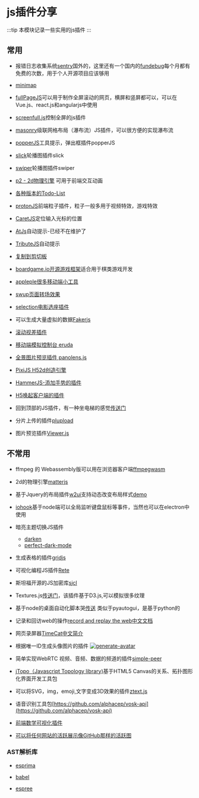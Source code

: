 # js插件分享
:::tip
本模块记录一些实用的js插件
:::

## 常用
* 报错日志收集系统[sentry](https://sentry.io/)国外的，这里还有一个国内的[fundebug](https://www.fundebug.com/)每个月都有免费的次数，用于个人开源项目应该够用

* [minimap](https://github.com/lrsjng/pagemap)

* [fullPageJS](https://alvarotrigo.com/fullPage/zh/)可以用于制作全屏滚动的网页，横屏和竖屏都可以，可以在Vue.js、react.js和angularjs中使用

* [screenfull.js](https://github.com/sindresorhus/screenfull.js)控制全屏的js插件

* [masonry](https://masonry.desandro.com/)级联网格布局（瀑布流）JS插件，可以很方便的实现瀑布流

* [popperJS](https://popper.js.org/)工具提示，弹出框插件popperJS

* [slick](https://kenwheeler.github.io/slick/)轮播图插件slick

* [swiper](https://www.swiper.com.cn/)轮播图插件swiper

* [p2 - 2d物理引擎](https://www.npmjs.com/package/p2) 可用于前端交互动画

* [各种版本的Todo-List](http://todomvc.com/)

* [protonJS](https://drawcall.github.io/Proton/)前端粒子插件，粒子一般多用于视频特效，游戏特效

* [CaretJS](http://ichord.github.io/Caret.js/)定位输入光标的位置

* [AtJs](https://github.com/ichord/At.js)自动提示-已经不在维护了

* [TributeJS](https://github.com/zurb/tribute)自动提示

* [复制到剪切板](https://clipboardjs.com/)

* [boardgame.io开源游戏框架](https://boardgame.io/)适合用于棋类游戏开发

* [appleple很多移动端小工具](https://appleple.github.io/)

* [swup页面转场效果](https://github.com/swup/swup)

* [selection电影选座插件](https://github.com/Simonwep/selection)

* 可以生成大量虚拟的数据[Fakerjs](https://github.com/marak/Faker.js/)

* [滚动视差插件](https://scroll-out.github.io/)

* [移动端模拟控制台 eruda](https://github.com/liriliri/eruda)

* [全景图片预览插件 panolens.js](https://pchen66.github.io/Panolens/)

* [PixiJS H52d创造引擎](https://www.pixijs.com/)

* [HammerJS-添加手势的插件](https://hammerjs.github.io/)

* [H5唤起客户端的插件](https://github.com/suanmei/callapp-lib)

* 回到顶部的JS插件，有一种坐电梯的感觉[传送门](https://github.com/tholman/elevator.js)

* 分片上传的插件[plupload](https://github.com/moxiecode/plupload)

* 图片预览插件[Viewer.js](https://cn.pornhub.com/view_video.php?viewkey=ph5d82aac8b5817)

## 不常用

* ffmpeg 的 Webassembly版可以用在浏览器客户端[ffmpegwasm](https://github.com/ffmpegwasm/ffmpeg.wasm)

* 2d的物理引擎[matterjs](https://brm.io/matter-js/)

* 基于Jquery的布局插件[w2ui](http://w2ui.com/web/)支持动态改变布局样式[demo](http://w2ui.com/web/demo)

* [iohook](https://wilix-team.github.io/iohook/)基于node端可以全局监听键盘鼠标等事件，当然也可以在electron中使用

* 暗亮主题切换JS插件
  * [darken](https://github.com/ColinEspinas/darken)
  * [perfect-dark-mode](https://www.npmjs.com/package/perfect-dark-mode)

* 生成表格的插件[gridjs](https://gridjs.io/)

* 可视化编程JS插件[Rete](https://rete.js.org/#/)

* 斯坦福开源的JS加密库[sjcl](https://github.com/bitwiseshiftleft/sjcl/)

* Textures.js[传送门](https://riccardoscalco.it/textures/)，该插件基于D3.js,可以模拟很多纹理

* 基于node的桌面自动化脚本哭[传送](https://github.com/octalmage/robotjs) 类似于pyautogui，是基于python的

* 记录和回访web的操作[record and replay the web](https://github.com/rrweb-io/rrweb)[中文文档](https://github.com/rrweb-io/rrweb/blob/master/README.zh_CN.md)

* 网页录屏器[TimeCat](https://github.com/oct16/TimeCat)[中文简介](https://github.com/oct16/TimeCat/blob/master/README.cn.md)

* 根据唯一ID生成头像图片的插件
[![generate-avatar](https://static01.imgkr.com/temp/4f0b005143cc4d6588630b7509650d08.png)](https://github.com/loweisz/generate-avatar)

* 简单实现WebRTC 视频、音频、数据的频道的插件[simple-peer](https://github.com/feross/simple-peer)

* [jTopo（Javascript Topology library)](http://www.jtopo.com/index.html)基于HTML5 Canvas的关系、拓扑图形化界面开发工具包

* 可以将SVG，img，emoji,文字变成3D效果的插件[ztext.js](https://bennettfeely.com/ztext/)

* 语音识别工具包[https://github.com/alphacep/vosk-api](https://github.com/alphacep/vosk-api)

* [前端数学可视化插件](https://thoughtspile.github.io/grafar/#/)

* [可以将任何网站的活跃展示像GitHub那样的活跃图](https://github.com/yihong0618/GitHubPoster)

### AST解析库

* [esprima](https://esprima.org/)

* [babel](https://www.babeljs.cn/docs/)

* [espree](https://github.com/eslint/espree)